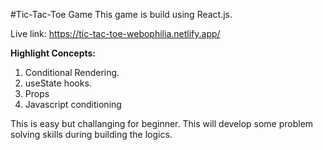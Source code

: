 #Tic-Tac-Toe Game
This game is build using React.js.

Live link: https://tic-tac-toe-webophilia.netlify.app/

**Highlight Concepts:**

1) Conditional Rendering.
2) useState hooks.
3) Props
4) Javascript conditioning

This is easy but challanging for beginner. This will develop some problem solving skills during building the logics.
